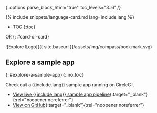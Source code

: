 {::options parse_block_html="true" toc_levels="3..6" /}

<div id="cards">
<div class="card">

{% include snippets/language-card.md lang=include.lang %}

* TOC
{:toc}
</div>
<div id="card-or-card-container">
OR
{: #card-or-card}
</div>
<div class="card">

![Explore Logo]({{ site.baseurl }}/assets/img/compass/bookmark.svg)
## Explore a sample app
{: #explore-a-sample-app}
{:.no_toc}

Check out a {{include.lang}} sample app running on CircleCI.

* [View live {{include.lang}} sample app pipeline]({{site.cci_public_org_url}}/circleci-demo-{{include.demo_url_suffix}}){:target="_blank"}{:rel="noopener noreferrer"}
* [View on GitHub]({{site.gh_public_org_url}}/circleci-demo-{{include.demo_url_suffix}}){:target="_blank"}{:rel="noopener noreferrer"}
</div>
</div>